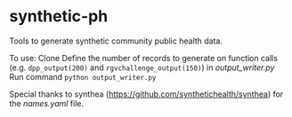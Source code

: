# synthetic-ph
Tools to generate synthetic community public health data.

To use: 
Clone
Define the number of records to generate on function calls (e.g. `dpp_output(200)` and `rgvchallenge_output(150)`) in *output_writer.py*
Run command `python output_writer.py`

Special thanks to synthea (https://github.com/synthetichealth/synthea) for the *names.yaml* file.